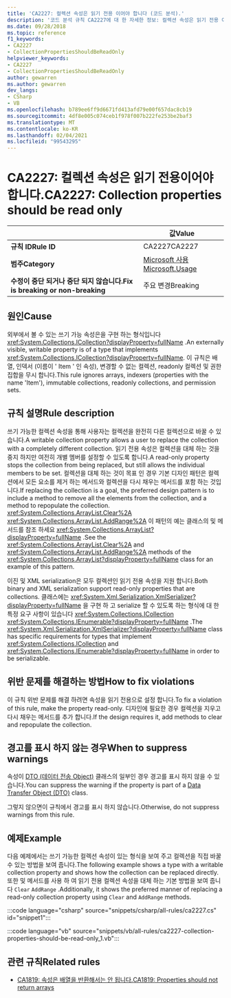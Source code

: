 ```yaml
---
title: 'CA2227: 컬렉션 속성은 읽기 전용 이어야 합니다 (코드 분석).'
description: '코드 분석 규칙 CA2227에 대 한 자세한 정보: 컬렉션 속성은 읽기 전용 이어야 합니다.'
ms.date: 09/28/2018
ms.topic: reference
f1_keywords:
- CA2227
- CollectionPropertiesShouldBeReadOnly
helpviewer_keywords:
- CA2227
- CollectionPropertiesShouldBeReadOnly
author: gewarren
ms.author: gewarren
dev_langs:
- CSharp
- VB
ms.openlocfilehash: b789ee6ff9d6671fd413afd79e00f657dac8cb19
ms.sourcegitcommit: 4df8e005c074ceb1f978f007b222fe253be2baf3
ms.translationtype: MT
ms.contentlocale: ko-KR
ms.lasthandoff: 02/04/2021
ms.locfileid: "99543295"
---
```

# <a name="ca2227-collection-properties-should-be-read-only"></a><span data-ttu-id="5218a-103">CA2227: 컬렉션 속성은 읽기 전용이어야 합니다.</span><span class="sxs-lookup"><span data-stu-id="5218a-103">CA2227: Collection properties should be read only</span></span>

| | <span data-ttu-id="5218a-104">값</span><span class="sxs-lookup"><span data-stu-id="5218a-104">Value</span></span> |
|-|-|
| <span data-ttu-id="5218a-105">**규칙 ID**</span><span class="sxs-lookup"><span data-stu-id="5218a-105">**Rule ID**</span></span> |<span data-ttu-id="5218a-106">CA2227</span><span class="sxs-lookup"><span data-stu-id="5218a-106">CA2227</span></span>|
| <span data-ttu-id="5218a-107">**범주**</span><span class="sxs-lookup"><span data-stu-id="5218a-107">**Category**</span></span> |[<span data-ttu-id="5218a-108">Microsoft 사용</span><span class="sxs-lookup"><span data-stu-id="5218a-108">Microsoft.Usage</span></span>](usage-warnings.md)|
| <span data-ttu-id="5218a-109">**수정이 중단 되거나 중단 되지 않습니다.**</span><span class="sxs-lookup"><span data-stu-id="5218a-109">**Fix is breaking or non-breaking**</span></span> |<span data-ttu-id="5218a-110">주요 변경</span><span class="sxs-lookup"><span data-stu-id="5218a-110">Breaking</span></span>|

## <a name="cause"></a><span data-ttu-id="5218a-111">원인</span><span class="sxs-lookup"><span data-stu-id="5218a-111">Cause</span></span>

<span data-ttu-id="5218a-112">외부에서 볼 수 있는 쓰기 가능 속성은을 구현 하는 형식입니다 <xref:System.Collections.ICollection?displayProperty=fullName> .</span><span class="sxs-lookup"><span data-stu-id="5218a-112">An externally visible, writable property is of a type that implements <xref:System.Collections.ICollection?displayProperty=fullName>.</span></span> <span data-ttu-id="5218a-113">이 규칙은 배열, 인덱서 (이름이 ' Item ' 인 속성), 변경할 수 없는 컬렉션, readonly 컬렉션 및 권한 집합을 무시 합니다.</span><span class="sxs-lookup"><span data-stu-id="5218a-113">This rule ignores arrays, indexers (properties with the name 'Item'), immutable collections, readonly collections, and permission sets.</span></span>

## <a name="rule-description"></a><span data-ttu-id="5218a-114">규칙 설명</span><span class="sxs-lookup"><span data-stu-id="5218a-114">Rule description</span></span>

<span data-ttu-id="5218a-115">쓰기 가능한 컬렉션 속성을 통해 사용자는 컬렉션을 완전히 다른 컬렉션으로 바꿀 수 있습니다.</span><span class="sxs-lookup"><span data-stu-id="5218a-115">A writable collection property allows a user to replace the collection with a completely different collection.</span></span> <span data-ttu-id="5218a-116">읽기 전용 속성은 컬렉션을 대체 하는 것을 중지 하지만 여전히 개별 멤버를 설정할 수 있도록 합니다.</span><span class="sxs-lookup"><span data-stu-id="5218a-116">A read-only property stops the collection from being replaced, but still allows the individual members to be set.</span></span> <span data-ttu-id="5218a-117">컬렉션을 대체 하는 것이 목표 인 경우 기본 디자인 패턴은 컬렉션에서 모든 요소를 제거 하는 메서드와 컬렉션을 다시 채우는 메서드를 포함 하는 것입니다.</span><span class="sxs-lookup"><span data-stu-id="5218a-117">If replacing the collection is a goal, the preferred design pattern is to include a method to remove all the elements from the collection, and a method to repopulate the collection.</span></span> <span data-ttu-id="5218a-118"><xref:System.Collections.ArrayList.Clear%2A> <xref:System.Collections.ArrayList.AddRange%2A> 이 패턴의 예는 클래스의 및 메서드를 참조 하세요 <xref:System.Collections.ArrayList?displayProperty=fullName> .</span><span class="sxs-lookup"><span data-stu-id="5218a-118">See the <xref:System.Collections.ArrayList.Clear%2A> and <xref:System.Collections.ArrayList.AddRange%2A> methods of the <xref:System.Collections.ArrayList?displayProperty=fullName> class for an example of this pattern.</span></span>

<span data-ttu-id="5218a-119">이진 및 XML serialization은 모두 컬렉션인 읽기 전용 속성을 지원 합니다.</span><span class="sxs-lookup"><span data-stu-id="5218a-119">Both binary and XML serialization support read-only properties that are collections.</span></span> <span data-ttu-id="5218a-120">클래스에는 <xref:System.Xml.Serialization.XmlSerializer?displayProperty=fullName> 을 구현 하 고 serialize 할 수 있도록 하는 형식에 대 한 특정 요구 사항이 있습니다 <xref:System.Collections.ICollection> <xref:System.Collections.IEnumerable?displayProperty=fullName> .</span><span class="sxs-lookup"><span data-stu-id="5218a-120">The <xref:System.Xml.Serialization.XmlSerializer?displayProperty=fullName> class has specific requirements for types that implement <xref:System.Collections.ICollection> and <xref:System.Collections.IEnumerable?displayProperty=fullName> in order to be serializable.</span></span>

## <a name="how-to-fix-violations"></a><span data-ttu-id="5218a-121">위반 문제를 해결하는 방법</span><span class="sxs-lookup"><span data-stu-id="5218a-121">How to fix violations</span></span>

<span data-ttu-id="5218a-122">이 규칙 위반 문제를 해결 하려면 속성을 읽기 전용으로 설정 합니다.</span><span class="sxs-lookup"><span data-stu-id="5218a-122">To fix a violation of this rule, make the property read-only.</span></span> <span data-ttu-id="5218a-123">디자인에 필요한 경우 컬렉션을 지우고 다시 채우는 메서드를 추가 합니다.</span><span class="sxs-lookup"><span data-stu-id="5218a-123">If the design requires it, add methods to clear and repopulate the collection.</span></span>

## <a name="when-to-suppress-warnings"></a><span data-ttu-id="5218a-124">경고를 표시 하지 않는 경우</span><span class="sxs-lookup"><span data-stu-id="5218a-124">When to suppress warnings</span></span>

<span data-ttu-id="5218a-125">속성이 [DTO (데이터 전송 Object)](/previous-versions/msp-n-p/ff649585(v=pandp.10)) 클래스의 일부인 경우 경고를 표시 하지 않을 수 있습니다.</span><span class="sxs-lookup"><span data-stu-id="5218a-125">You can suppress the warning if the property is part of a [Data Transfer Object (DTO)](/previous-versions/msp-n-p/ff649585(v=pandp.10)) class.</span></span>

<span data-ttu-id="5218a-126">그렇지 않으면이 규칙에서 경고를 표시 하지 않습니다.</span><span class="sxs-lookup"><span data-stu-id="5218a-126">Otherwise, do not suppress warnings from this rule.</span></span>

## <a name="example"></a><span data-ttu-id="5218a-127">예제</span><span class="sxs-lookup"><span data-stu-id="5218a-127">Example</span></span>

<span data-ttu-id="5218a-128">다음 예제에서는 쓰기 가능한 컬렉션 속성이 있는 형식을 보여 주고 컬렉션을 직접 바꿀 수 있는 방법을 보여 줍니다.</span><span class="sxs-lookup"><span data-stu-id="5218a-128">The following example shows a type with a writable collection property and shows how the collection can be replaced directly.</span></span> <span data-ttu-id="5218a-129">또한 및 메서드를 사용 하 여 읽기 전용 컬렉션 속성을 대체 하는 기본 방법을 보여 줍니다 `Clear` `AddRange` .</span><span class="sxs-lookup"><span data-stu-id="5218a-129">Additionally, it shows the preferred manner of replacing a read-only collection property using `Clear` and `AddRange` methods.</span></span>

:::code language="csharp" source="snippets/csharp/all-rules/ca2227.cs" id="snippet1":::

:::code language="vb" source="snippets/vb/all-rules/ca2227-collection-properties-should-be-read-only_1.vb":::

## <a name="related-rules"></a><span data-ttu-id="5218a-130">관련 규칙</span><span class="sxs-lookup"><span data-stu-id="5218a-130">Related rules</span></span>

- [<span data-ttu-id="5218a-131">CA1819: 속성은 배열을 반환해서는 안 됩니다.</span><span class="sxs-lookup"><span data-stu-id="5218a-131">CA1819: Properties should not return arrays</span></span>](ca1819.md)
